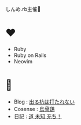 しんめ.rb主催🌱

# ❤️
- Ruby
- Ruby on Rails
- Neovim

# 🔗
- Blog : [出る杭は打たれない](https://maimux2x.hatenablog.com/)
- Cosense : [烏骨鶏](https://scrapbox.io/til/)
- 日記 : [道 未知 充ち！](https://michi.maimux2x.com/)
